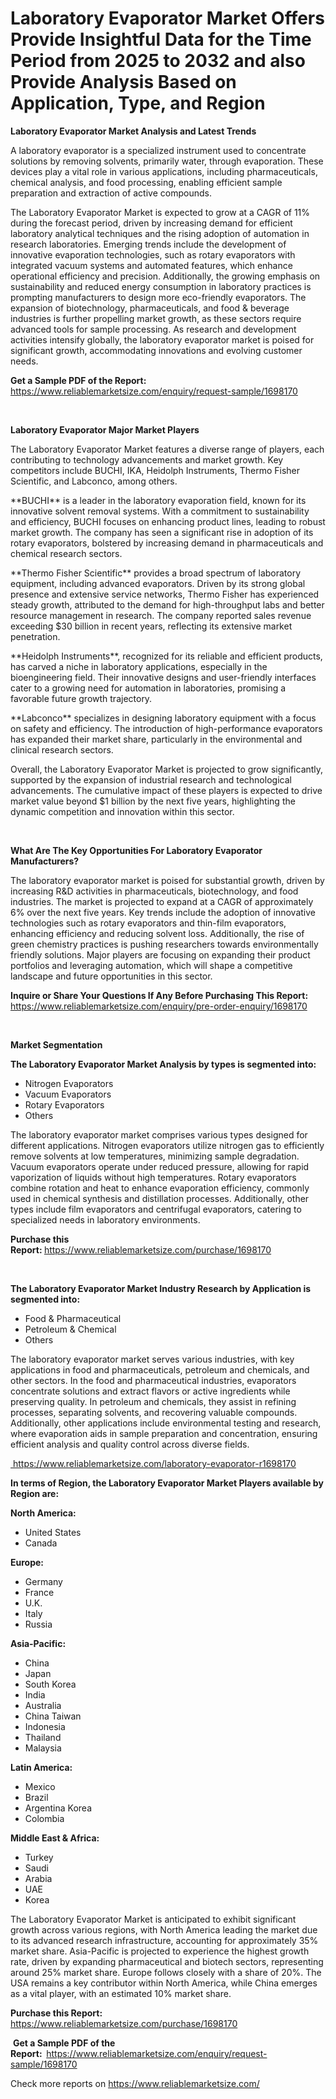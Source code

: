 <p><h1>Laboratory Evaporator Market Offers Provide Insightful Data for the Time Period from 2025 to 2032 and also Provide Analysis Based on Application, Type, and Region</h1></p><p><strong>Laboratory Evaporator Market Analysis and Latest Trends</strong></p>
<p><p>A laboratory evaporator is a specialized instrument used to concentrate solutions by removing solvents, primarily water, through evaporation. These devices play a vital role in various applications, including pharmaceuticals, chemical analysis, and food processing, enabling efficient sample preparation and extraction of active compounds.</p><p>The Laboratory Evaporator Market is expected to grow at a CAGR of 11% during the forecast period, driven by increasing demand for efficient laboratory analytical techniques and the rising adoption of automation in research laboratories. Emerging trends include the development of innovative evaporation technologies, such as rotary evaporators with integrated vacuum systems and automated features, which enhance operational efficiency and precision. Additionally, the growing emphasis on sustainability and reduced energy consumption in laboratory practices is prompting manufacturers to design more eco-friendly evaporators. The expansion of biotechnology, pharmaceuticals, and food & beverage industries is further propelling market growth, as these sectors require advanced tools for sample processing. As research and development activities intensify globally, the laboratory evaporator market is poised for significant growth, accommodating innovations and evolving customer needs.</p></p>
<p><strong>Get a Sample PDF of the Report:&nbsp;</strong> <a href="https://www.reliablemarketsize.com/enquiry/request-sample/1698170?utm_campaign=2769&utm_medium=2&utm_source=Github&utm_content=ia&utm_term=30032025&utm_id=laboratory-evaporator">https://www.reliablemarketsize.com/enquiry/request-sample/1698170</a></p>
<p>&nbsp;</p>
<p><strong>Laboratory Evaporator Major Market Players</strong></p>
<p><p>The Laboratory Evaporator Market features a diverse range of players, each contributing to technology advancements and market growth. Key competitors include BUCHI, IKA, Heidolph Instruments, Thermo Fisher Scientific, and Labconco, among others.</p><p>**BUCHI** is a leader in the laboratory evaporation field, known for its innovative solvent removal systems. With a commitment to sustainability and efficiency, BUCHI focuses on enhancing product lines, leading to robust market growth. The company has seen a significant rise in adoption of its rotary evaporators, bolstered by increasing demand in pharmaceuticals and chemical research sectors.</p><p>**Thermo Fisher Scientific** provides a broad spectrum of laboratory equipment, including advanced evaporators. Driven by its strong global presence and extensive service networks, Thermo Fisher has experienced steady growth, attributed to the demand for high-throughput labs and better resource management in research. The company reported sales revenue exceeding $30 billion in recent years, reflecting its extensive market penetration.</p><p>**Heidolph Instruments**, recognized for its reliable and efficient products, has carved a niche in laboratory applications, especially in the bioengineering field. Their innovative designs and user-friendly interfaces cater to a growing need for automation in laboratories, promising a favorable future growth trajectory.</p><p>**Labconco** specializes in designing laboratory equipment with a focus on safety and efficiency. The introduction of high-performance evaporators has expanded their market share, particularly in the environmental and clinical research sectors.</p><p>Overall, the Laboratory Evaporator Market is projected to grow significantly, supported by the expansion of industrial research and technological advancements. The cumulative impact of these players is expected to drive market value beyond $1 billion by the next five years, highlighting the dynamic competition and innovation within this sector.</p></p>
<p>&nbsp;</p>
<p><strong>What Are The Key Opportunities For Laboratory Evaporator Manufacturers?</strong></p>
<p><p>The laboratory evaporator market is poised for substantial growth, driven by increasing R&D activities in pharmaceuticals, biotechnology, and food industries. The market is projected to expand at a CAGR of approximately 6% over the next five years. Key trends include the adoption of innovative technologies such as rotary evaporators and thin-film evaporators, enhancing efficiency and reducing solvent loss. Additionally, the rise of green chemistry practices is pushing researchers towards environmentally friendly solutions. Major players are focusing on expanding their product portfolios and leveraging automation, which will shape a competitive landscape and future opportunities in this sector.</p></p>
<p><strong>Inquire or Share Your Questions If Any Before Purchasing This Report:</strong> <a href="https://www.reliablemarketsize.com/enquiry/pre-order-enquiry/1698170?utm_campaign=2769&utm_medium=2&utm_source=Github&utm_content=ia&utm_term=30032025&utm_id=laboratory-evaporator">https://www.reliablemarketsize.com/enquiry/pre-order-enquiry/1698170</a></p>
<p>&nbsp;</p>
<p><strong>Market Segmentation</strong></p>
<p><strong>The Laboratory Evaporator Market Analysis by types is segmented into:</strong></p>
<p><ul><li>Nitrogen Evaporators</li><li>Vacuum Evaporators</li><li>Rotary Evaporators</li><li>Others</li></ul></p>
<p><p>The laboratory evaporator market comprises various types designed for different applications. Nitrogen evaporators utilize nitrogen gas to efficiently remove solvents at low temperatures, minimizing sample degradation. Vacuum evaporators operate under reduced pressure, allowing for rapid vaporization of liquids without high temperatures. Rotary evaporators combine rotation and heat to enhance evaporation efficiency, commonly used in chemical synthesis and distillation processes. Additionally, other types include film evaporators and centrifugal evaporators, catering to specialized needs in laboratory environments.</p></p>
<p><strong>Purchase this Report:&nbsp;</strong><a href="https://www.reliablemarketsize.com/purchase/1698170?utm_campaign=2769&utm_medium=2&utm_source=Github&utm_content=ia&utm_term=30032025&utm_id=laboratory-evaporator">https://www.reliablemarketsize.com/purchase/1698170</a></p>
<p>&nbsp;</p>
<p><strong>The Laboratory Evaporator Market Industry Research by Application is segmented into:</strong></p>
<p><ul><li>Food & Pharmaceutical</li><li>Petroleum & Chemical</li><li>Others</li></ul></p>
<p><p>The laboratory evaporator market serves various industries, with key applications in food and pharmaceuticals, petroleum and chemicals, and other sectors. In the food and pharmaceutical industries, evaporators concentrate solutions and extract flavors or active ingredients while preserving quality. In petroleum and chemicals, they assist in refining processes, separating solvents, and recovering valuable compounds. Additionally, other applications include environmental testing and research, where evaporation aids in sample preparation and concentration, ensuring efficient analysis and quality control across diverse fields.</p></p>
<p><a href="https://www.reliablemarketsize.com/laboratory-evaporator-r1698170?utm_campaign=2769&utm_medium=2&utm_source=Github&utm_content=ia&utm_term=30032025&utm_id=laboratory-evaporator">&nbsp;https://www.reliablemarketsize.com/laboratory-evaporator-r1698170</a></p>
<p><strong>In terms of Region, the Laboratory Evaporator Market Players available by Region are:</strong></p>
<p>
    <p> <strong> North America: </strong>
        <ul>
            <li>United States</li>
            <li>Canada</li>
        </ul>
        </p> 
    <p> <strong> Europe: </strong>
        <ul>
            <li>Germany</li>
            <li>France</li>
            <li>U.K.</li>
            <li>Italy</li>
            <li>Russia</li>
        </ul>
        </p> 
    <p> <strong> Asia-Pacific: </strong>
        <ul>
            <li>China</li>
            <li>Japan</li>
            <li>South Korea</li>
            <li>India</li>
            <li>Australia</li>
            <li>China Taiwan</li>
            <li>Indonesia</li>
            <li>Thailand</li>
            <li>Malaysia</li>
        </ul>
        </p> 
    <p> <strong> Latin America: </strong>
        <ul>
            <li>Mexico</li>
            <li>Brazil</li>
            <li>Argentina Korea</li>
            <li>Colombia</li>
        </ul>
        </p> 
    <p> <strong> Middle East & Africa: </strong>
        <ul>
            <li>Turkey</li>
            <li>Saudi</li>
            <li>Arabia</li>
            <li>UAE</li>
            <li>Korea</li>
        </ul>
    </p>
    </p>
<p><p>The Laboratory Evaporator Market is anticipated to exhibit significant growth across various regions, with North America leading the market due to its advanced research infrastructure, accounting for approximately 35% market share. Asia-Pacific is projected to experience the highest growth rate, driven by expanding pharmaceutical and biotech sectors, representing around 25% market share. Europe follows closely with a share of 20%. The USA remains a key contributor within North America, while China emerges as a vital player, with an estimated 10% market share.</p></p>
<p><strong>Purchase this Report: </strong><a href="https://www.reliablemarketsize.com/purchase/1698170?utm_campaign=2769&utm_medium=2&utm_source=Github&utm_content=ia&utm_term=30032025&utm_id=laboratory-evaporator">https://www.reliablemarketsize.com/purchase/1698170</a></p>
<p>&nbsp;<strong>Get a Sample PDF of the Report:&nbsp;&nbsp;</strong><a href="https://www.reliablemarketsize.com/enquiry/request-sample/1698170?utm_campaign=2769&utm_medium=2&utm_source=Github&utm_content=ia&utm_term=30032025&utm_id=laboratory-evaporator">https://www.reliablemarketsize.com/enquiry/request-sample/1698170</a></p>
<p><strong></strong></p>
<p>Check more reports on <a href="https://www.reliablemarketsize.com/?utm_campaign=2769&utm_medium=2&utm_source=Github&utm_content=ia&utm_term=30032025&utm_id=laboratory-evaporator">https://www.reliablemarketsize.com/</a></p>